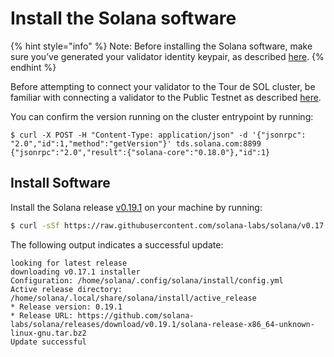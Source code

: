 # Install the Solana software

{% hint style="info" %}
Note: Before installing the Solana software, make sure you’ve generated your validator identity keypair, as described [here](validator-public-key-registration.md).
{% endhint %}

Before attempting to connect your validator to the Tour de SOL cluster, be familiar with connecting a validator to the Public Testnet as described [here](https://docs.solana.com/book/running-validator).

You can confirm the version running on the cluster entrypoint by running:

```text
$ curl -X POST -H "Content-Type: application/json" -d '{"jsonrpc": "2.0","id":1,"method":"getVersion"}' tds.solana.com:8899
{"jsonrpc":"2.0","result":{"solana-core":"0.18.0"},"id":1}
```

## Install Software

Install the Solana release [v0.19.1](https://github.com/solana-labs/solana/releases/tag/v0.18.1) on your machine by running:

```bash
$ curl -sSf https://raw.githubusercontent.com/solana-labs/solana/v0.17.1/install/solana-install-init.sh | sh -s - 0.19.1
```

The following output indicates a successful update:

```text
looking for latest release
downloading v0.17.1 installer
Configuration: /home/solana/.config/solana/install/config.yml
Active release directory: /home/solana/.local/share/solana/install/active_release
* Release version: 0.19.1
* Release URL: https://github.com/solana-labs/solana/releases/download/v0.19.1/solana-release-x86_64-unknown-linux-gnu.tar.bz2
Update successful
```

